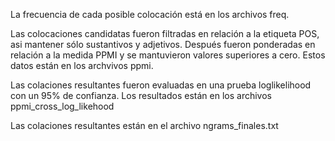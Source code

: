La frecuencia de cada posible colocación está en los archivos freq.

Las colocaciones candidatas fueron filtradas en relación a la etiqueta POS, asi mantener sólo sustantivos y adjetivos.
Después fueron ponderadas en relación a la medida PPMI y se mantuvieron valores superiores a cero. Estos datos están en los archvivos ppmi.

Las colaciones resultantes fueron evaluadas en una prueba loglikelihood con un 95% de confianza. Los resultados están en los archivos ppmi_cross_log_likehood

Las colaciones resultantes están en el archivo ngrams_finales.txt
